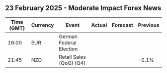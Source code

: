 ## 23 February 2025 - Moderate Impact Forex News

| Time (GMT) | Currency | Event | Actual | Forecast | Previous |
|------|----------|-------|--------|----------|----------|
| 16:00 | EUR | German Federal Election |  |  |  |
| 21:45 | NZD | Retail Sales (QoQ) (Q4) |  |  | -0.1% |
